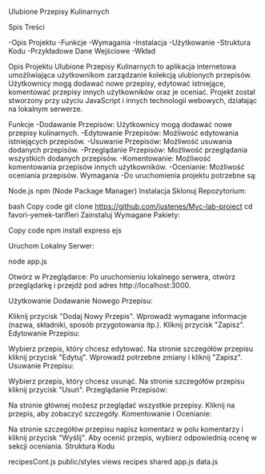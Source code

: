 Ulubione Przepisy Kulinarnych

Spis Treści

-Opis Projektu
-Funkcje
-Wymagania
-Instalacja
-Użytkowanie
-Struktura Kodu
-Przykładowe Dane Wejściowe
-Wkład


Opis Projektu
Ulubione Przepisy Kulinarnych to aplikacja internetowa umożliwiająca użytkownikom zarządzanie kolekcją ulubionych przepisów. Użytkownicy mogą dodawać nowe przepisy, edytować istniejące, komentować przepisy innych użytkowników oraz je oceniać. Projekt został stworzony przy użyciu JavaScript i innych technologii webowych, działając na lokalnym serwerze.

Funkcje
-Dodawanie Przepisów: Użytkownicy mogą dodawać nowe przepisy kulinarnych.
-Edytowanie Przepisów: Możliwość edytowania istniejących przepisów.
-Usuwanie Przepisów: Możliwość usuwania dodanych przepisów.
-Przeglądanie Przepisów: Możliwość przeglądania wszystkich dodanych przepisów.
-Komentowanie: Możliwość komentowania przepisów innych użytkowników.
-Ocenianie: Możliwość oceniania przepisów.
   Wymagania
-Do uruchomienia projektu potrzebne są:

Node.js
npm (Node Package Manager)
Instalacja
Sklonuj Repozytorium:

bash
Copy code
git clone https://github.com/justenes/Mvc-lab-project
cd favori-yemek-tarifleri
Zainstaluj Wymagane Pakiety:

Copy code
npm install express ejs

Uruchom Lokalny Serwer:

node app.js

Otwórz w Przeglądarce:
Po uruchomieniu lokalnego serwera, otwórz przeglądarkę i przejdź pod adres http://localhost:3000.

Użytkowanie
Dodawanie Nowego Przepisu:

Kliknij przycisk "Dodaj Nowy Przepis".
Wprowadź wymagane informacje (nazwa, składniki, sposób przygotowania itp.).
Kliknij przycisk "Zapisz".
Edytowanie Przepisu:

Wybierz przepis, który chcesz edytować.
Na stronie szczegółów przepisu kliknij przycisk "Edytuj".
Wprowadź potrzebne zmiany i kliknij "Zapisz".
Usuwanie Przepisu:

Wybierz przepis, który chcesz usunąć.
Na stronie szczegółów przepisu kliknij przycisk "Usuń".
Przeglądanie Przepisów:

Na stronie głównej możesz przeglądać wszystkie przepisy.
Kliknij na przepis, aby zobaczyć szczegóły.
Komentowanie i Ocenianie:

Na stronie szczegółów przepisu napisz komentarz w polu komentarzy i kliknij przycisk "Wyślij".
Aby ocenić przepis, wybierz odpowiednią ocenę w sekcji oceniania.
Struktura Kodu

recipesCont.js 
public/styles
views 
recipes
shared
app.js
data.js


